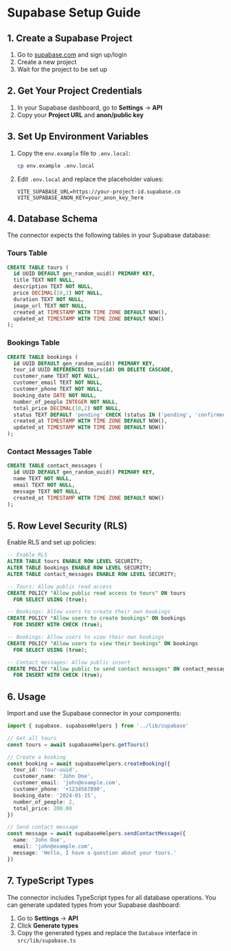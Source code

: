 # Supabase Setup Guide

## 1. Create a Supabase Project

1. Go to [supabase.com](https://supabase.com) and sign up/login
2. Create a new project
3. Wait for the project to be set up

## 2. Get Your Project Credentials

1. In your Supabase dashboard, go to **Settings** → **API**
2. Copy your **Project URL** and **anon/public key**

## 3. Set Up Environment Variables

1. Copy the `env.example` file to `.env.local`:
   ```bash
   cp env.example .env.local
   ```

2. Edit `.env.local` and replace the placeholder values:
   ```env
   VITE_SUPABASE_URL=https://your-project-id.supabase.co
   VITE_SUPABASE_ANON_KEY=your_anon_key_here
   ```

## 4. Database Schema

The connector expects the following tables in your Supabase database:

### Tours Table
```sql
CREATE TABLE tours (
  id UUID DEFAULT gen_random_uuid() PRIMARY KEY,
  title TEXT NOT NULL,
  description TEXT NOT NULL,
  price DECIMAL(10,2) NOT NULL,
  duration TEXT NOT NULL,
  image_url TEXT NOT NULL,
  created_at TIMESTAMP WITH TIME ZONE DEFAULT NOW(),
  updated_at TIMESTAMP WITH TIME ZONE DEFAULT NOW()
);
```

### Bookings Table
```sql
CREATE TABLE bookings (
  id UUID DEFAULT gen_random_uuid() PRIMARY KEY,
  tour_id UUID REFERENCES tours(id) ON DELETE CASCADE,
  customer_name TEXT NOT NULL,
  customer_email TEXT NOT NULL,
  customer_phone TEXT NOT NULL,
  booking_date DATE NOT NULL,
  number_of_people INTEGER NOT NULL,
  total_price DECIMAL(10,2) NOT NULL,
  status TEXT DEFAULT 'pending' CHECK (status IN ('pending', 'confirmed', 'cancelled')),
  created_at TIMESTAMP WITH TIME ZONE DEFAULT NOW(),
  updated_at TIMESTAMP WITH TIME ZONE DEFAULT NOW()
);
```

### Contact Messages Table
```sql
CREATE TABLE contact_messages (
  id UUID DEFAULT gen_random_uuid() PRIMARY KEY,
  name TEXT NOT NULL,
  email TEXT NOT NULL,
  message TEXT NOT NULL,
  created_at TIMESTAMP WITH TIME ZONE DEFAULT NOW()
);
```

## 5. Row Level Security (RLS)

Enable RLS and set up policies:

```sql
-- Enable RLS
ALTER TABLE tours ENABLE ROW LEVEL SECURITY;
ALTER TABLE bookings ENABLE ROW LEVEL SECURITY;
ALTER TABLE contact_messages ENABLE ROW LEVEL SECURITY;

-- Tours: Allow public read access
CREATE POLICY "Allow public read access to tours" ON tours
  FOR SELECT USING (true);

-- Bookings: Allow users to create their own bookings
CREATE POLICY "Allow users to create bookings" ON bookings
  FOR INSERT WITH CHECK (true);

-- Bookings: Allow users to view their own bookings
CREATE POLICY "Allow users to view their bookings" ON bookings
  FOR SELECT USING (true);

-- Contact messages: Allow public insert
CREATE POLICY "Allow public to send contact messages" ON contact_messages
  FOR INSERT WITH CHECK (true);
```

## 6. Usage

Import and use the Supabase connector in your components:

```typescript
import { supabase, supabaseHelpers } from '../lib/supabase'

// Get all tours
const tours = await supabaseHelpers.getTours()

// Create a booking
const booking = await supabaseHelpers.createBooking({
  tour_id: 'tour-uuid',
  customer_name: 'John Doe',
  customer_email: 'john@example.com',
  customer_phone: '+1234567890',
  booking_date: '2024-01-15',
  number_of_people: 2,
  total_price: 200.00
})

// Send contact message
const message = await supabaseHelpers.sendContactMessage({
  name: 'John Doe',
  email: 'john@example.com',
  message: 'Hello, I have a question about your tours.'
})
```

## 7. TypeScript Types

The connector includes TypeScript types for all database operations. You can generate updated types from your Supabase dashboard:

1. Go to **Settings** → **API**
2. Click **Generate types**
3. Copy the generated types and replace the `Database` interface in `src/lib/supabase.ts` 